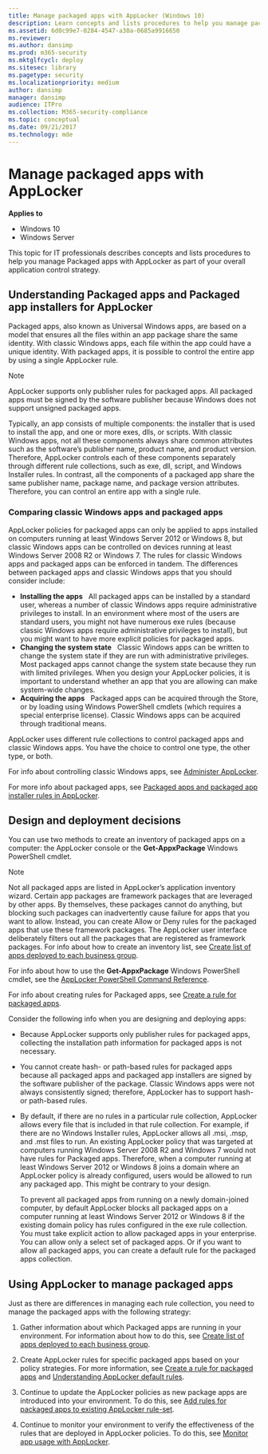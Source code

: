 ```yaml
---
title: Manage packaged apps with AppLocker (Windows 10)
description: Learn concepts and lists procedures to help you manage packaged apps with AppLocker as part of your overall application control strategy.
ms.assetid: 6d0c99e7-0284-4547-a30a-0685a9916650
ms.reviewer: 
ms.author: dansimp
ms.prod: m365-security
ms.mktglfcycl: deploy
ms.sitesec: library
ms.pagetype: security
ms.localizationpriority: medium
author: dansimp
manager: dansimp
audience: ITPro
ms.collection: M365-security-compliance
ms.topic: conceptual
ms.date: 09/21/2017
ms.technology: mde
---
```


# Manage packaged apps with AppLocker

**Applies to**
- Windows 10
- Windows Server

This topic for IT professionals describes concepts and lists procedures to help you manage Packaged apps with AppLocker as part of your overall application control strategy.

## Understanding Packaged apps and Packaged app installers for AppLocker

Packaged apps, also known as Universal Windows apps, are based on a model that ensures all the files within an app package share the same identity. With classic Windows apps, each file within the app could have a unique identity.
With packaged apps, it is possible to control the entire app by using a single AppLocker rule.

> [!NOTE]
> AppLocker supports only publisher rules for packaged apps. All packaged apps must be signed by the software publisher because Windows does not support unsigned packaged apps.
 
Typically, an app consists of multiple components: the installer that is used to install the app, and one or more exes, dlls, or scripts. With classic Windows apps, not all these components always share common attributes such as the software’s publisher name, product name, and product version. Therefore, AppLocker controls each of these components separately through different rule collections, such as exe, dll, script, and Windows Installer rules. In contrast, all the components of a packaged app share the same publisher name, package name, and package version attributes. Therefore, you can control an entire app with a single rule.

### <a href="" id="bkmk-compareclassicmetro"></a>Comparing classic Windows apps and packaged apps

AppLocker policies for packaged apps can only be applied to apps installed on computers running at least Windows Server 2012 or Windows 8, but classic Windows apps can be controlled on devices running at least Windows Server
2008 R2 or Windows 7. The rules for classic Windows apps and packaged apps can be enforced in tandem. The differences between packaged apps and classic Windows apps that you should consider include:

-   **Installing the apps**   All packaged apps can be installed by a standard user, whereas a number of classic Windows apps require administrative privileges to install. In an environment where most of the users are standard users, you might not have numerous exe rules (because classic Windows apps require administrative privileges to install), but you might want to have more explicit policies for packaged apps.
-   **Changing the system state**   Classic Windows apps can be written to change the system state if they are run with administrative privileges. Most packaged apps cannot change the system state because they run with limited privileges. When you design your AppLocker policies, it is important to understand whether an app that you are allowing can make system-wide changes.
-   **Acquiring the apps**   Packaged apps can be acquired through the Store, or by loading using Windows PowerShell cmdlets (which requires a special enterprise license). Classic Windows apps can be acquired through traditional means.

AppLocker uses different rule collections to control packaged apps and classic Windows apps. You have the choice to control one type, the other type, or both.

For info about controlling classic Windows apps, see [Administer AppLocker](administer-applocker.md).

For more info about packaged apps, see [Packaged apps and packaged app installer rules in AppLocker](packaged-apps-and-packaged-app-installer-rules-in-applocker.md).

## Design and deployment decisions

You can use two methods to create an inventory of packaged apps on a computer: the AppLocker console or the **Get-AppxPackage** Windows PowerShell cmdlet.

> [!NOTE]
> Not all packaged apps are listed in AppLocker’s application inventory wizard. Certain app packages are framework packages that are leveraged by other apps. By themselves, these packages cannot do anything, but blocking such packages can inadvertently cause failure for apps that you want to allow. Instead, you can create Allow or Deny rules for the packaged apps that use these framework packages. The AppLocker user interface deliberately filters out all the packages that are registered as framework packages. For info about how to create an inventory list, see [Create list of apps deployed to each business group](create-list-of-applications-deployed-to-each-business-group.md).
 
For info about how to use the **Get-AppxPackage** Windows PowerShell cmdlet, see the [AppLocker PowerShell Command Reference](/powershell/module/applocker/).

For info about creating rules for Packaged apps, see [Create a rule for packaged apps](create-a-rule-for-packaged-apps.md).

Consider the following info when you are designing and deploying apps:

-   Because AppLocker supports only publisher rules for packaged apps, collecting the installation path information for packaged apps is not necessary.
-   You cannot create hash- or path-based rules for packaged apps because all packaged apps and packaged app installers are signed by the software publisher of the package. Classic Windows apps were not always consistently signed; therefore, AppLocker has to support hash- or path-based rules.
-   By default, if there are no rules in a particular rule collection, AppLocker allows every file that is included in that rule collection. For example, if there are no Windows Installer rules, AppLocker allows all .msi, .msp, and .mst files to run. An existing AppLocker policy that was targeted at computers running Windows Server 2008 R2 and Windows 7 would not have rules for Packaged apps. Therefore, when a computer running at least Windows Server 2012 or
Windows 8 joins a domain where an AppLocker policy is already configured, users would be allowed to run any packaged app. This might be contrary to your design.

    To prevent all packaged apps from running on a newly domain-joined computer, by default AppLocker blocks all packaged apps on a computer running at least Windows Server 2012 or Windows 8 if the existing domain policy has rules configured in the exe rule collection. You must take explicit action to allow packaged apps in your enterprise. You can allow only a select set of packaged apps. Or if you want to allow all packaged apps, you can create a default rule for the packaged apps collection.

## Using AppLocker to manage packaged apps

Just as there are differences in managing each rule collection, you need to manage the packaged apps with the following strategy:

1.  Gather information about which Packaged apps are running in your environment. For information about how to do this, see [Create list of apps deployed to each business group](create-list-of-applications-deployed-to-each-business-group.md).

2.  Create AppLocker rules for specific packaged apps based on your policy strategies. For more information, see [Create a rule for packaged apps](create-a-rule-for-packaged-apps.md) and [Understanding AppLocker default rules](./understanding-applocker-default-rules.md).

3.  Continue to update the AppLocker policies as new package apps are introduced into your environment. To do this, see [Add rules for packaged apps to existing AppLocker rule-set](add-rules-for-packaged-apps-to-existing-applocker-rule-set.md).

4.  Continue to monitor your environment to verify the effectiveness of the rules that are deployed in AppLocker policies. To do this, see [Monitor app usage with AppLocker](monitor-application-usage-with-applocker.md).